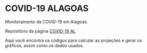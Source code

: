 # COVID-19 ALAGOAS

Monitoramento da COVID-19 em Alagoas.

Repósitório da página [COVID-19 AL](https://ismaeldamiao.blogspot.com/p/covid-19-al.html)

Aqui você encontra os códigos para calcular as projeções e gerar os gráficos, assim como os dados usados.
